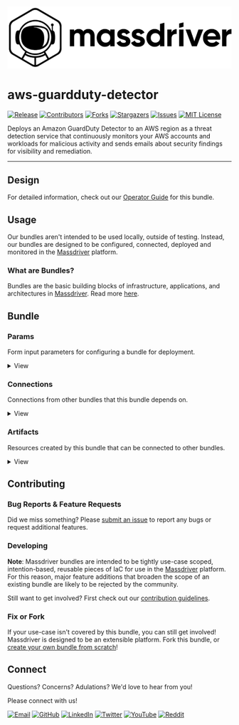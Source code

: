 [![Massdriver][logo]][website]

# aws-guardduty-detector

[![Release][release_shield]][release_url]
[![Contributors][contributors_shield]][contributors_url]
[![Forks][forks_shield]][forks_url]
[![Stargazers][stars_shield]][stars_url]
[![Issues][issues_shield]][issues_url]
[![MIT License][license_shield]][license_url]


Deploys an Amazon GuardDuty Detector to an AWS region as a threat detection service that continuously monitors your AWS accounts and workloads for malicious activity and sends emails about security findings for visibility and remediation.


---

## Design

For detailed information, check out our [Operator Guide](operator.md) for this bundle.

## Usage

Our bundles aren't intended to be used locally, outside of testing. Instead, our bundles are designed to be configured, connected, deployed and monitored in the [Massdriver][website] platform.

### What are Bundles?

Bundles are the basic building blocks of infrastructure, applications, and architectures in [Massdriver][website]. Read more [here](https://docs.massdriver.cloud/concepts/bundles).

## Bundle

### Params

Form input parameters for configuring a bundle for deployment.

<details>
<summary>View</summary>

<!-- PARAMS:START -->
## Properties

- **`detector`** *(object)*
  - **`region`** *(string)*: AWS Region to provision in.

    Examples:
    ```json
    "us-west-2"
    ```

- **`features`** *(object)*: GuardDuty monitors [foundational features](https://docs.aws.amazon.com/guardduty/latest/ug/guardduty_data-sources.html) by default. Select any additional features you would like GuardDuty to monitor.
  - **`ebs_malware`** *(boolean)*: Enable scanning of [EBS volumes for malware](https://docs.aws.amazon.com/guardduty/latest/ug/features-malware-protection.html). Default: `False`.
  - **`eks_audit`** *(boolean)*: Enable monitoring of [EKS audit logs](https://docs.aws.amazon.com/guardduty/latest/ug/guardduty-eks-audit-log-monitoring.html) to detect suspicious activity in your EKS clusters. Default: `False`.
  - **`eks_runtime`** *(boolean)*: Enable monitoring of [EKS runtimes](https://docs.aws.amazon.com/guardduty/latest/ug/guardduty-eks-runtime-monitoring.html) to detect suspicious activity in EKS workloads. Default: `False`.
  - **`lambda_network`** *(boolean)*: Enable monitoring of [AWS lambda invocations](https://docs.aws.amazon.com/guardduty/latest/ug/feature-in-gdu-lambda-protection.html). Default: `False`.
  - **`rds_login`** *(boolean)*: Enable monitoring [successful and unsuccessful login attempts to RDS databases](https://docs.aws.amazon.com/guardduty/latest/ug/features-rds-protection.html). Default: `False`.
  - **`s3_data`** *(boolean)*: Enable monitoring of [S3 get/put/list/delete events](https://docs.aws.amazon.com/guardduty/latest/ug/features-s3-protection.html). Default: `False`.
- **`monitoring`** *(object)*
  - **`mode`** *(string)*: Enable and customize CloudWatch metric alarms. Default: `AUTOMATED`.
    - **One of**
      - Automated
      - Custom
      - Disabled
- **`notifications`** *(object)*
  - **`email`** *(string)*: Specify email to be notified at in case of findings.
  - **`frequency`** *(string)*: Select the frequency to export events to EventHub for notifications. Default: `SIX_HOURS`.
    - **One of**
      - 15 Minutes
      - 1 Hour
      - 6 Hours
  - **`severity`** *(object)*: Select the [severity levels](https://docs.aws.amazon.com/guardduty/latest/ug/guardduty_findings.html#guardduty_findings-severity) of GuardDuty findings to be notified about.
    - **`high`** *(boolean)*: A High severity level indicates that the resource in question is compromised and is actively being used for unauthorized purposes. Default: `True`.
    - **`low`** *(boolean)*: A low severity level indicates attempted suspicious activity that did not compromise your network. Default: `False`.
    - **`medium`** *(boolean)*: A Medium severity level indicates suspicious activity that deviates from normally observed behavior and, depending on your use case, may be indicative of a resource compromise. Default: `True`.
<!-- PARAMS:END -->

</details>

### Connections

Connections from other bundles that this bundle depends on.

<details>
<summary>View</summary>

<!-- CONNECTIONS:START -->
## Properties

- **`aws_authentication`** *(object)*: . Cannot contain additional properties.
  - **`data`** *(object)*
    - **`arn`** *(string)*: Amazon Resource Name.

      Examples:
      ```json
      "arn:aws:rds::ACCOUNT_NUMBER:db/prod"
      ```

      ```json
      "arn:aws:ec2::ACCOUNT_NUMBER:vpc/vpc-foo"
      ```

    - **`external_id`** *(string)*: An external ID is a piece of data that can be passed to the AssumeRole API of the Security Token Service (STS). You can then use the external ID in the condition element in a role's trust policy, allowing the role to be assumed only when a certain value is present in the external ID.
  - **`specs`** *(object)*
    - **`aws`** *(object)*: .
      - **`region`** *(string)*: AWS Region to provision in.

        Examples:
        ```json
        "us-west-2"
        ```

<!-- CONNECTIONS:END -->

</details>

### Artifacts

Resources created by this bundle that can be connected to other bundles.

<details>
<summary>View</summary>

<!-- ARTIFACTS:START -->
## Properties

<!-- ARTIFACTS:END -->

</details>

## Contributing

<!-- CONTRIBUTING:START -->

### Bug Reports & Feature Requests

Did we miss something? Please [submit an issue](https://github.com/massdriver-cloud/aws-guardduty-detector/issues) to report any bugs or request additional features.

### Developing

**Note**: Massdriver bundles are intended to be tightly use-case scoped, intention-based, reusable pieces of IaC for use in the [Massdriver][website] platform. For this reason, major feature additions that broaden the scope of an existing bundle are likely to be rejected by the community.

Still want to get involved? First check out our [contribution guidelines](https://docs.massdriver.cloud/bundles/contributing).

### Fix or Fork

If your use-case isn't covered by this bundle, you can still get involved! Massdriver is designed to be an extensible platform. Fork this bundle, or [create your own bundle from scratch](https://docs.massdriver.cloud/bundles/development)!

<!-- CONTRIBUTING:END -->

## Connect

<!-- CONNECT:START -->

Questions? Concerns? Adulations? We'd love to hear from you!

Please connect with us!

[![Email][email_shield]][email_url]
[![GitHub][github_shield]][github_url]
[![LinkedIn][linkedin_shield]][linkedin_url]
[![Twitter][twitter_shield]][twitter_url]
[![YouTube][youtube_shield]][youtube_url]
[![Reddit][reddit_shield]][reddit_url]

<!-- markdownlint-disable -->

[logo]: https://raw.githubusercontent.com/massdriver-cloud/docs/main/static/img/logo-with-logotype-horizontal-400x110.svg
[docs]: https://docs.massdriver.cloud/?utm_source=github&utm_medium=readme&utm_campaign=aws-guardduty-detector&utm_content=docs
[website]: https://www.massdriver.cloud/?utm_source=github&utm_medium=readme&utm_campaign=aws-guardduty-detector&utm_content=website
[github]: https://github.com/massdriver-cloud?utm_source=github&utm_medium=readme&utm_campaign=aws-guardduty-detector&utm_content=github
[slack]: https://massdriverworkspace.slack.com/?utm_source=github&utm_medium=readme&utm_campaign=aws-guardduty-detector&utm_content=slack
[linkedin]: https://www.linkedin.com/company/massdriver/?utm_source=github&utm_medium=readme&utm_campaign=aws-guardduty-detector&utm_content=linkedin



[contributors_shield]: https://img.shields.io/github/contributors/massdriver-cloud/aws-guardduty-detector.svg?style=for-the-badge
[contributors_url]: https://github.com/massdriver-cloud/aws-guardduty-detector/graphs/contributors
[forks_shield]: https://img.shields.io/github/forks/massdriver-cloud/aws-guardduty-detector.svg?style=for-the-badge
[forks_url]: https://github.com/massdriver-cloud/aws-guardduty-detector/network/members
[stars_shield]: https://img.shields.io/github/stars/massdriver-cloud/aws-guardduty-detector.svg?style=for-the-badge
[stars_url]: https://github.com/massdriver-cloud/aws-guardduty-detector/stargazers
[issues_shield]: https://img.shields.io/github/issues/massdriver-cloud/aws-guardduty-detector.svg?style=for-the-badge
[issues_url]: https://github.com/massdriver-cloud/aws-guardduty-detector/issues
[release_url]: https://github.com/massdriver-cloud/aws-guardduty-detector/releases/latest
[release_shield]: https://img.shields.io/github/release/massdriver-cloud/aws-guardduty-detector.svg?style=for-the-badge
[license_shield]: https://img.shields.io/github/license/massdriver-cloud/aws-guardduty-detector.svg?style=for-the-badge
[license_url]: https://github.com/massdriver-cloud/aws-guardduty-detector/blob/main/LICENSE


[email_url]: mailto:support@massdriver.cloud
[email_shield]: https://img.shields.io/badge/email-Massdriver-black.svg?style=for-the-badge&logo=mail.ru&color=000000
[github_url]: mailto:support@massdriver.cloud
[github_shield]: https://img.shields.io/badge/follow-Github-black.svg?style=for-the-badge&logo=github&color=181717
[linkedin_url]: https://linkedin.com/in/massdriver-cloud
[linkedin_shield]: https://img.shields.io/badge/follow-LinkedIn-black.svg?style=for-the-badge&logo=linkedin&color=0A66C2
[twitter_url]: https://twitter.com/massdriver?utm_source=github&utm_medium=readme&utm_campaign=aws-guardduty-detector&utm_content=twitter
[twitter_shield]: https://img.shields.io/badge/follow-Twitter-black.svg?style=for-the-badge&logo=twitter&color=1DA1F2
[discourse_url]: https://community.massdriver.cloud?utm_source=github&utm_medium=readme&utm_campaign=aws-guardduty-detector&utm_content=discourse
[discourse_shield]: https://img.shields.io/badge/join-Discourse-black.svg?style=for-the-badge&logo=discourse&color=000000
[youtube_url]: https://www.youtube.com/channel/UCfj8P7MJcdlem2DJpvymtaQ
[youtube_shield]: https://img.shields.io/badge/subscribe-Youtube-black.svg?style=for-the-badge&logo=youtube&color=FF0000
[reddit_url]: https://www.reddit.com/r/massdriver
[reddit_shield]: https://img.shields.io/badge/subscribe-Reddit-black.svg?style=for-the-badge&logo=reddit&color=FF4500

<!-- markdownlint-restore -->

<!-- CONNECT:END -->
